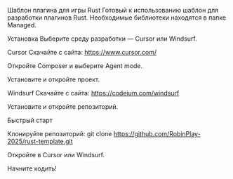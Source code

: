 Шаблон плагина для игры Rust
Готовый к использованию шаблон для разработки плагинов Rust. Необходимые библиотеки находятся в папке Managed.

Установка
Выберите среду разработки — Cursor или Windsurf.

Cursor
Скачайте с сайта: https://www.cursor.com/

Откройте Composer и выберите Agent mode.

Установите и откройте проект.

Windsurf
Скачайте с сайта: https://codeium.com/windsurf

Установите и откройте репозиторий.

Быстрый старт

Клонируйте репозиторий:
git clone https://github.com/RobinPlay-2025/rust-template.git

Откройте в Cursor или Windsurf.

Начните кодить!

